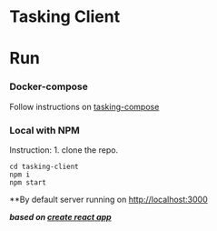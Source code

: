 # Tasking Client

# Run

### Docker-compose 
Follow instructions on [tasking-compose](https://github.com/NicolasLercari/tasking-compose)

### Local with NPM
Instruction:
    1. clone the repo.
```
cd tasking-client
npm i
npm start
```

**By default server running on [http://localhost:3000](http://localhost:3000)
   

 ***based on [create react app](https://github.com/facebook/create-react-app)***

